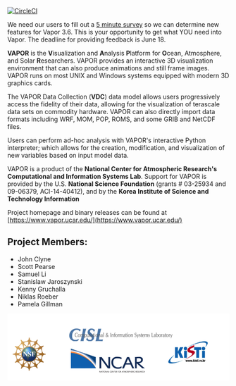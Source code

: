 [![CircleCI](https://circleci.com/gh/NCAR/VAPOR.svg?style=svg)](https://circleci.com/gh/NCAR/VAPOR) 

We need our users to fill out a [5 minute survey](https://docs.google.com/forms/d/e/1FAIpQLSeZWvuAXaRiWyFrQ16zO25bfy8AANp8C8HpVXeMk83uQPdTLA/viewform?usp=sf_link) so we can determine new features for Vapor 3.6.  This is your opportunity to get what YOU need into Vapor.  The deadline for providing feedback is June 18.

**VAPOR** is the **V**isualization and **A**nalysis **P**latform for **O**cean, Atmosphere, and Solar **R**esearchers.  VAPOR provides an interactive 3D visualization environment that can also produce animations and still frame images.  VAPOR runs on most UNIX and Windows systems equipped with modern 3D graphics cards.

The VAPOR Data Collection (**VDC**) data model allows users progressively access the fidelity of their data, allowing for the visualization of terascale data sets on commodity hardware.  VAPOR can also directly import data formats including WRF, MOM, POP, ROMS, and some GRIB and NetCDF files.

Users can perform ad-hoc analysis with VAPOR's interactive Python interpreter; which allows for the creation, modification, and visualization of new variables based on input model data.

VAPOR is a product of the **National Center for Atmospheric Research's Computational and Information Systems Lab**. Support for VAPOR is provided by the U.S. **National Science Foundation** (grants # 03-25934 and 09-06379, ACI-14-40412), and by the **Korea Institute of Science and Technology Information**

Project homepage and binary releases can be found at [https://www.vapor.ucar.edu/](https://www.vapor.ucar.edu/)

## Project Members:

- John Clyne
- Scott Pearse
- Samuel Li
- Stanislaw Jaroszynski
- Kenny Gruchalla
- Niklas Roeber
- Pamela Gillman

![Vapor Banner](share/images/vapor_banner.png)
